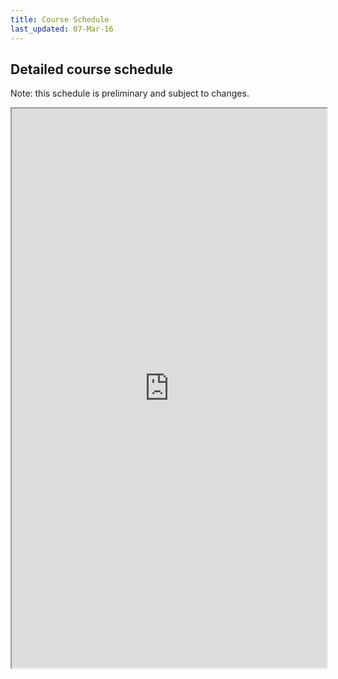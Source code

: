 ```yaml
---
title: Course Schedule
last_updated: 07-Mar-16
---
```


## Detailed course schedule

Note: this schedule is preliminary and subject to changes.

<iframe width='100%' height='895' src="https://docs.google.com/spreadsheets/d/1OkmYxBt7SZp4Pba8LlRtMRB0JoTie4OJZmo9X-KtQqo/pubhtml?widget=true&amp;headers=false"></iframe>

